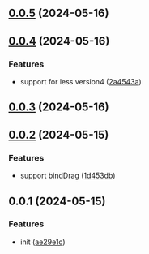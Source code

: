 ## [0.0.5](https://github.com/PengBoUESTC/webpack-plugin-els-movable/compare/v0.0.4...v0.0.5) (2024-05-16)



## [0.0.4](https://github.com/PengBoUESTC/webpack-plugin-els-movable/compare/v0.0.3...v0.0.4) (2024-05-16)


### Features

* support for less version4 ([2a4543a](https://github.com/PengBoUESTC/webpack-plugin-els-movable/commit/2a4543abc8a23309fe648c9a2e1766681ee74587))



## [0.0.3](https://github.com/PengBoUESTC/webpack-plugin-els-movable/compare/v0.0.2...v0.0.3) (2024-05-16)



## [0.0.2](https://github.com/PengBoUESTC/webpack-plugin-els-movable/compare/v0.0.1...v0.0.2) (2024-05-15)


### Features

* support bindDrag ([1d453db](https://github.com/PengBoUESTC/webpack-plugin-els-movable/commit/1d453db0f589c9bda9b50cf3cf123f0ccdfe0f46))



## 0.0.1 (2024-05-15)


### Features

* init ([ae29e1c](https://github.com/PengBoUESTC/webpack-plugin-els-movable/commit/ae29e1c58b6a388b879c189f670fed757405b63b))



